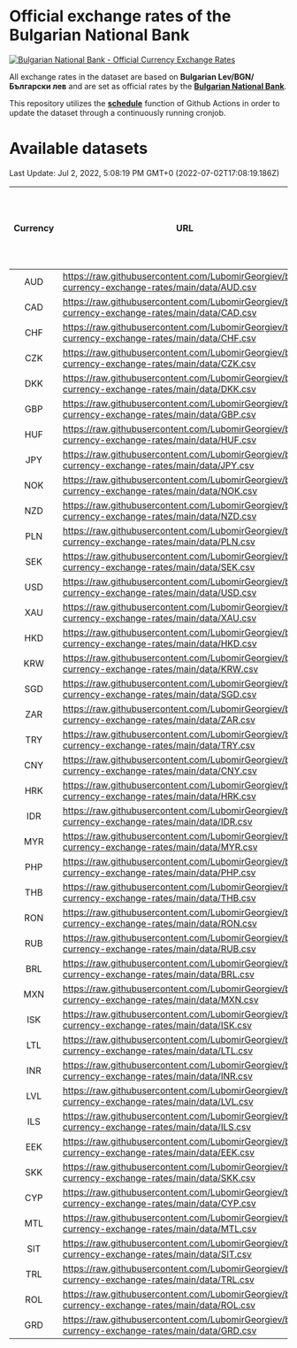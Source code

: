 # Official exchange rates of the Bulgarian National Bank

[![Bulgarian National Bank - Official Currency Exchange Rates](https://github.com/LubomirGeorgiev/bnb-currency-exchange-rates/actions/workflows/update-rates.yml/badge.svg?branch=main)](https://github.com/LubomirGeorgiev/bnb-currency-exchange-rates/actions/workflows/update-rates.yml)

All exchange rates in the dataset are based on **Bulgarian Lev/BGN/Български лев** and are set as official rates by the [**Bulgarian National Bank**](https://www.bnb.bg/Statistics/StExternalSector/StExchangeRates/StERForeignCurrencies/index.htm?toLang=_EN).

This repository utilizes the [**schedule**](https://docs.github.com/en/actions/reference/events-that-trigger-workflows) function of Github Actions in order to update the dataset through a continuously running cronjob.

# Available datasets

<!-- START LINKS (DO NOT EVER FU*ING DELETE THIS COMMENT FOR THE LOVE OF YOUR LIFE!!! IF YOU ARE CURIOS HOW IT WORKS, YOU CAN HAVE A LOOK AT ./src/updateReadme.ts) -->

Last Update: Jul 2, 2022, 5:08:19 PM GMT+0 (2022-07-02T17:08:19.186Z)

| Currency | URL                                                                                             | Number of records | Number of missing days that were filled in |
| :------: | ----------------------------------------------------------------------------------------------- | :---------------: | :----------------------------------------: |
|   AUD    | https://raw.githubusercontent.com/LubomirGeorgiev/bnb-currency-exchange-rates/main/data/AUD.csv |       8180        |                    2526                    |
|   CAD    | https://raw.githubusercontent.com/LubomirGeorgiev/bnb-currency-exchange-rates/main/data/CAD.csv |       8180        |                    2526                    |
|   CHF    | https://raw.githubusercontent.com/LubomirGeorgiev/bnb-currency-exchange-rates/main/data/CHF.csv |       8180        |                    2526                    |
|   CZK    | https://raw.githubusercontent.com/LubomirGeorgiev/bnb-currency-exchange-rates/main/data/CZK.csv |       8180        |                    2526                    |
|   DKK    | https://raw.githubusercontent.com/LubomirGeorgiev/bnb-currency-exchange-rates/main/data/DKK.csv |       8180        |                    2526                    |
|   GBP    | https://raw.githubusercontent.com/LubomirGeorgiev/bnb-currency-exchange-rates/main/data/GBP.csv |       8180        |                    2526                    |
|   HUF    | https://raw.githubusercontent.com/LubomirGeorgiev/bnb-currency-exchange-rates/main/data/HUF.csv |       8180        |                    2526                    |
|   JPY    | https://raw.githubusercontent.com/LubomirGeorgiev/bnb-currency-exchange-rates/main/data/JPY.csv |       8180        |                    2526                    |
|   NOK    | https://raw.githubusercontent.com/LubomirGeorgiev/bnb-currency-exchange-rates/main/data/NOK.csv |       8180        |                    2526                    |
|   NZD    | https://raw.githubusercontent.com/LubomirGeorgiev/bnb-currency-exchange-rates/main/data/NZD.csv |       8180        |                    2526                    |
|   PLN    | https://raw.githubusercontent.com/LubomirGeorgiev/bnb-currency-exchange-rates/main/data/PLN.csv |       8180        |                    2526                    |
|   SEK    | https://raw.githubusercontent.com/LubomirGeorgiev/bnb-currency-exchange-rates/main/data/SEK.csv |       8180        |                    2526                    |
|   USD    | https://raw.githubusercontent.com/LubomirGeorgiev/bnb-currency-exchange-rates/main/data/USD.csv |       8180        |                    2526                    |
|   XAU    | https://raw.githubusercontent.com/LubomirGeorgiev/bnb-currency-exchange-rates/main/data/XAU.csv |       8180        |                    2528                    |
|   HKD    | https://raw.githubusercontent.com/LubomirGeorgiev/bnb-currency-exchange-rates/main/data/HKD.csv |       7880        |                    2437                    |
|   KRW    | https://raw.githubusercontent.com/LubomirGeorgiev/bnb-currency-exchange-rates/main/data/KRW.csv |       7880        |                    2437                    |
|   SGD    | https://raw.githubusercontent.com/LubomirGeorgiev/bnb-currency-exchange-rates/main/data/SGD.csv |       7880        |                    2437                    |
|   ZAR    | https://raw.githubusercontent.com/LubomirGeorgiev/bnb-currency-exchange-rates/main/data/ZAR.csv |       7880        |                    2437                    |
|   TRY    | https://raw.githubusercontent.com/LubomirGeorgiev/bnb-currency-exchange-rates/main/data/TRY.csv |       6362        |                    1967                    |
|   CNY    | https://raw.githubusercontent.com/LubomirGeorgiev/bnb-currency-exchange-rates/main/data/CNY.csv |       6242        |                    1931                    |
|   HRK    | https://raw.githubusercontent.com/LubomirGeorgiev/bnb-currency-exchange-rates/main/data/HRK.csv |       6242        |                    1931                    |
|   IDR    | https://raw.githubusercontent.com/LubomirGeorgiev/bnb-currency-exchange-rates/main/data/IDR.csv |       6242        |                    1931                    |
|   MYR    | https://raw.githubusercontent.com/LubomirGeorgiev/bnb-currency-exchange-rates/main/data/MYR.csv |       6242        |                    1931                    |
|   PHP    | https://raw.githubusercontent.com/LubomirGeorgiev/bnb-currency-exchange-rates/main/data/PHP.csv |       6242        |                    1931                    |
|   THB    | https://raw.githubusercontent.com/LubomirGeorgiev/bnb-currency-exchange-rates/main/data/THB.csv |       6242        |                    1931                    |
|   RON    | https://raw.githubusercontent.com/LubomirGeorgiev/bnb-currency-exchange-rates/main/data/RON.csv |       6183        |                    1913                    |
|   RUB    | https://raw.githubusercontent.com/LubomirGeorgiev/bnb-currency-exchange-rates/main/data/RUB.csv |       6120        |                    1891                    |
|   BRL    | https://raw.githubusercontent.com/LubomirGeorgiev/bnb-currency-exchange-rates/main/data/BRL.csv |       5271        |                    1633                    |
|   MXN    | https://raw.githubusercontent.com/LubomirGeorgiev/bnb-currency-exchange-rates/main/data/MXN.csv |       5271        |                    1633                    |
|   ISK    | https://raw.githubusercontent.com/LubomirGeorgiev/bnb-currency-exchange-rates/main/data/ISK.csv |       5186        |                    1610                    |
|   LTL    | https://raw.githubusercontent.com/LubomirGeorgiev/bnb-currency-exchange-rates/main/data/LTL.csv |       5152        |                    1581                    |
|   INR    | https://raw.githubusercontent.com/LubomirGeorgiev/bnb-currency-exchange-rates/main/data/INR.csv |       4904        |                    1519                    |
|   LVL    | https://raw.githubusercontent.com/LubomirGeorgiev/bnb-currency-exchange-rates/main/data/LVL.csv |       4787        |                    1467                    |
|   ILS    | https://raw.githubusercontent.com/LubomirGeorgiev/bnb-currency-exchange-rates/main/data/ILS.csv |       4178        |                    1298                    |
|   EEK    | https://raw.githubusercontent.com/LubomirGeorgiev/bnb-currency-exchange-rates/main/data/EEK.csv |       3999        |                    1225                    |
|   SKK    | https://raw.githubusercontent.com/LubomirGeorgiev/bnb-currency-exchange-rates/main/data/SKK.csv |       2971        |                    913                     |
|   CYP    | https://raw.githubusercontent.com/LubomirGeorgiev/bnb-currency-exchange-rates/main/data/CYP.csv |       2905        |                    889                     |
|   MTL    | https://raw.githubusercontent.com/LubomirGeorgiev/bnb-currency-exchange-rates/main/data/MTL.csv |       2605        |                    800                     |
|   SIT    | https://raw.githubusercontent.com/LubomirGeorgiev/bnb-currency-exchange-rates/main/data/SIT.csv |       2541        |                    777                     |
|   TRL    | https://raw.githubusercontent.com/LubomirGeorgiev/bnb-currency-exchange-rates/main/data/TRL.csv |       1816        |                    557                     |
|   ROL    | https://raw.githubusercontent.com/LubomirGeorgiev/bnb-currency-exchange-rates/main/data/ROL.csv |       1697        |                    524                     |
|   GRD    | https://raw.githubusercontent.com/LubomirGeorgiev/bnb-currency-exchange-rates/main/data/GRD.csv |        359        |                    107                     |

<!-- END LINKS (DO NOT EVER FU*ING DELETE THIS COMMENT FOR THE LOVE OF YOUR LIFE!!! IF YOU ARE CURIOS HOW IT WORKS, YOU CAN HAVE A LOOK AT ./src/updateReadme.ts) -->
